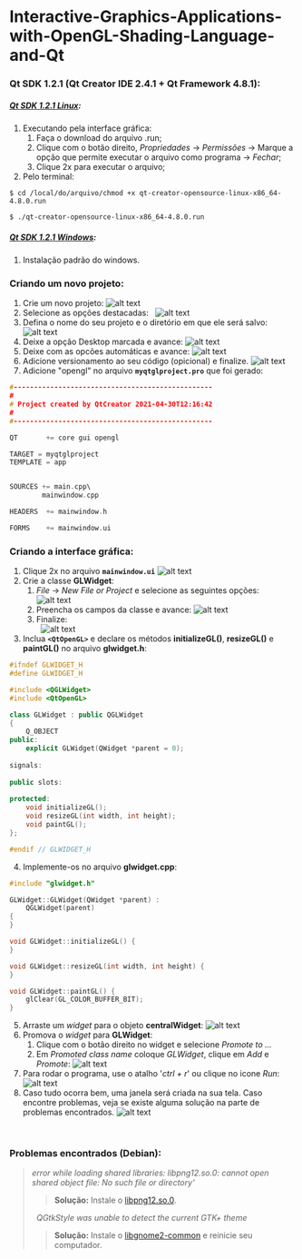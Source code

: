 # Interactive-Graphics-Applications-with-OpenGL-Shading-Language-and-Qt

### Qt SDK 1.2.1 (Qt Creator IDE 2.4.1 + Qt Framework 4.8.1):
##### [Qt SDK 1.2.1 Linux](https://drive.google.com/file/d/1FUsWaRXAQ5Wg0AHjIMmGzsssDZ-4O3Nv/view?usp=sharing):

1. Executando pela interface gráfica:
   1. Faça o download do arquivo .run;
   2. Clique com o botão direito, *Propriedades* -> *Permissões* -> Marque a opção que permite executar o arquivo como programa -> *Fechar*;
   3. Clique 2x para executar o arquivo;
&nbsp;
2. Pelo terminal:
```
$ cd /local/do/arquivo/chmod +x qt-creator-opensource-linux-x86_64-4.8.0.run 
```
```
$ ./qt-creator-opensource-linux-x86_64-4.8.0.run
```
##### [Qt SDK 1.2.1 Windows](https://drive.google.com/file/d/1uAPWVDFjSLSmYABIIqvSzXsdgpdeSZPl/view?usp=sharing):
1. Instalação padrão do windows.
&nbsp;
### Criando um novo projeto:
1. Crie um novo projeto:
![alt text](https://i.imgur.com/KUAiNTM.png)
2. Selecione as opções destacadas:
&nbsp;
![alt text](https://i.imgur.com/3bUjjbR.png)
3. Defina o nome do seu projeto e o diretório em que ele será salvo:
![alt text](https://i.imgur.com/8QwCiJq.png)
4. Deixe a opção Desktop marcada e avance:
![alt text](https://i.imgur.com/TkD0306.png)
5. Deixe com as opcões automáticas e avance:
![alt text](https://i.imgur.com/XZ6CcYJ.png)
6. Adicione versionamento ao seu código (opicional) e finalize.
![alt text](https://i.imgur.com/KlJONE0.png)
7. Adicione "opengl" no arquivo **`myqtglproject.pro`** que foi gerado:
```c++
#-------------------------------------------------
#
# Project created by QtCreator 2021-04-30T12:16:42
#
#-------------------------------------------------

QT       += core gui opengl

TARGET = myqtglproject
TEMPLATE = app


SOURCES += main.cpp\
        mainwindow.cpp

HEADERS  += mainwindow.h

FORMS    += mainwindow.ui

```
### Criando a interface gráfica:
1. Clique 2x no arquivo **`mainwindow.ui`**
![alt text](https://i.imgur.com/0SRmi4d.png)
2. Crie a classe **GLWidget**:
   1. *File* -> *New File or Project* e selecione as seguintes opções:
![alt text](https://i.imgur.com/KwO3U6i.png)
   2. Preencha os campos da classe e avance:
![alt text](https://i.imgur.com/fkGFYJZ.png)
   3. Finalize:                                          
&nbsp;
![alt text](https://i.imgur.com/ypiFjqL.png)
3. Inclua **`<QtOpenGL>`** e declare os métodos **initializeGL()**, **resizeGL()** e **paintGL()** no arquivo **glwidget.h**:
```c++
#ifndef GLWIDGET_H
#define GLWIDGET_H

#include <QGLWidget>
#include <QtOpenGL>

class GLWidget : public QGLWidget
{
    Q_OBJECT
public:
    explicit GLWidget(QWidget *parent = 0);
    
signals:
    
public slots:
   
protected:
    void initializeGL();
    void resizeGL(int width, int height);
    void paintGL();
};

#endif // GLWIDGET_H
```
4. Implemente-os no arquivo **glwidget.cpp**:
```c++
#include "glwidget.h"

GLWidget::GLWidget(QWidget *parent) :
    QGLWidget(parent)
{
}

void GLWidget::initializeGL() {
}

void GLWidget::resizeGL(int width, int height) {
}

void GLWidget::paintGL() {
    glClear(GL_COLOR_BUFFER_BIT);
}
```
5. Arraste um *widget* para o objeto **centralWidget**:
![alt text](https://i.imgur.com/bcbGu7f.gif)
6. Promova o *widget* para **GLWidget**:
   1. Clique com o botão direito no widget e selecione *Promote to ...*
   2. Em *Promoted class name* coloque *GLWidget*, clique em *Add* e *Promote*:
   ![alt text](https://i.imgur.com/9p8i7kg.gif)
7. Para rodar o programa, use o atalho '*ctrl + r*' ou clique no icone *Run*:
![alt text](https://i.imgur.com/svI7nqT.png)
8. Caso tudo ocorra bem, uma janela será criada na sua tela. Caso encontre problemas, veja se existe alguma solução na parte de problemas encontrados.
![alt text](https://i.imgur.com/6pIcMDp.png)

&nbsp;
### Problemas encontrados (Debian):
> *error while loading shared libraries: libpng12.so.0: cannot open shared object file: No such file or directory'*
>
> > **Solução:**
> > Instale o [libpng12.so.0](https://drive.google.com/file/d/1QzUx0cGfO4GMsZ-vEye1lfcTACBRX5J6/view?usp=sharing).
>
>&nbsp;
> *QGtkStyle was unable to detect the current GTK+ theme*
>
> > **Solução:**
> > Instale o [libgnome2-common](https://drive.google.com/file/d/1iTAk2RAyR8ao7NktYuxJX59hCi4fXyz3/view?usp=sharing) e reinicie seu computador.

